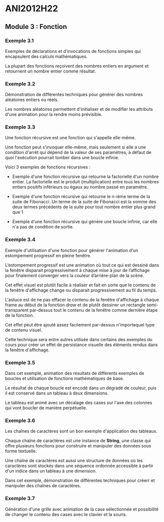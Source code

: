 # ANI2012H22

## Module 3 : Fonction

### Exemple 3.1

Exemples de déclarations et d'invocations de fonctions simples qui encapsulent des calculs mathématiques.

La plupart des fonctions reçoivent des nombres entiers en argument et retournent un nombre entier comme résultat.

### Exemple 3.2

Démonstration de différentes techniques pour générer des nombres aléatoires entiers ou réels.

Les nombres aléatoires permettent d'initialiser et de modifier les attributs d'une animation pour la rendre moins prévisible.

### Exemple 3.3

Une fonction récursive est une fonction qui s'appelle elle-même.

Une fonction peut s'invoquer elle-même, mais seulement si elle a une condition d'arrêt qui dépend de la valeur de ses paramètres, à défaut de quoi l'exécution pourrait tomber dans une boucle infinie.

Voici 3 exemples de fonctions récursives :

- Exemple d'une fonction récursive qui retourne la factorielle d'un nombre entier. La factorielle est le produit (multiplication) entre tous les nombres entiers positifs inférieurs ou égaux au nombre passé en paramètre.

- Exemple d'une fonction récursive qui retourne le n-ième terme de la suite de Fibonacci. Un terme de la suite de Fibonacci est la somme des deux termes précédents de la suite pour tout nombre entier plus grand que 1

- Exemple d'une fonction récursive qui génère une boucle infinie, car elle n'a pas de condition de sortie.

### Exemple 3.4

Exemple d'utilisation d'une fonction pour générer l'animation d'un estompement progressif en pleine fenêtre.

L’estompement progressif est une animation où tout ce qui est dessiné dans la fenêtre disparait progressivement à chaque mise à jour de l’affichage pour finalement converger vers la couleur d’arrière-plan de la scène.

Cet effet visuel est plutôt facile à réaliser et fait en sorte que le contenu de la fenêtre d'affichage change ou disparait progressivement au fil du temps.

L'astuce est de ne pas effacer le contenu de la fenêtre d'affichage à chaque frame au début de la fonction *draw* et de plutôt dessiner un rectangle semi-transparent par-dessus tout le contenu de la fenêtre comme dernière étape de la fonction.

Cet effet peut être ajouté assez facilement par-dessus n'importequel type de contenu visuel.

Cette technique sera entre autres utilisée dans certains des exemples du cours pour créer un effet de persistance visuelle des éléments rendus dans la fenêtre d'affichage.

### Exemple 3.5

Dans cet exemple, animation des résultats de différents exemples de boucles et utilisation de fonctions mathématiques de base.

Le résultat de chaque boucle est encodé dans un dégradé de couleur, puis il est conservé dans un tableau à deux dimensions.

Le tableau est animé avec un décalage des cases sur l'axe des colonnes qui vont boucler de manière perpétuelle.

### Exemple 3.6

Les chaînes de caractères sont un bon exemple d'application des tableaux.

Chaque chaîne de caractères est une instance de **String**, une classe qui offre plusieurs fonctions pour construire et manipuler des données sous forme textuelle. 

Une chaîne de caractères est aussi une structure de données où les caractères sont stockés dans une séquence ordonnée accessible à partir d'un indice dans un tableau à une dimension.

Dans cet exemple, démonstration de différentes techniques pour créerr et manipuler des chaînes de caractères.

### Exemple 3.7

Génération d'une grille avec animation de la case sélectionnée et possibilité de changer le contenu des cases avec le clavier et la souris.
